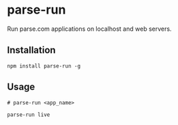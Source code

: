 # parse-run

Run parse.com applications on localhost and web servers.


## Installation

    npm install parse-run -g


## Usage

    # parse-run <app_name>
    
    parse-run live